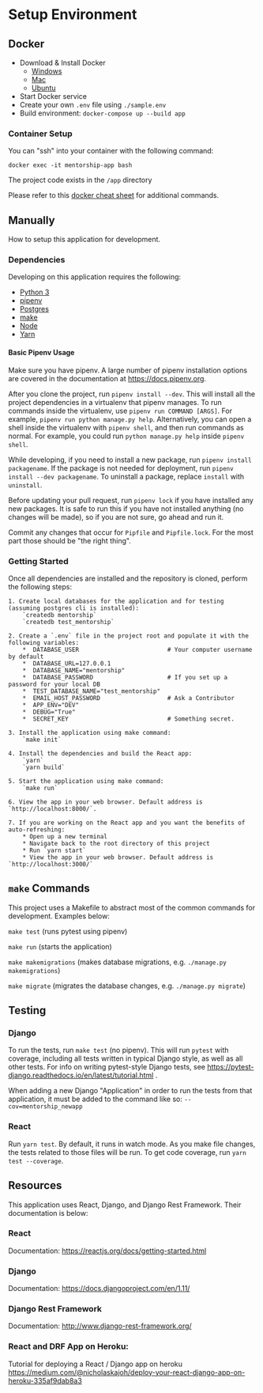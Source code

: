 # Setup Environment

## Docker

* Download & Install Docker
  * [Windows](https://download.docker.com/win/stable/Docker%20for%20Windows%20Installer.exe)
  * [Mac](https://download.docker.com/mac/stable/Docker.dmg)
  * [Ubuntu](https://docs.docker.com/install/linux/docker-ce/ubuntu/)
* Start Docker service
* Create your own `.env` file using `./sample.env`
* Build environment: `docker-compose up --build app`

### Container Setup

You can "ssh" into your container with the following command:

`docker exec -it mentorship-app bash`

The project code exists in the `/app` directory

Please refer to this [docker cheat sheet](https://devhints.io/docker) for additional commands.


## Manually

How to setup this application for development.

### Dependencies

Developing on this application requires the following:

*  [Python 3](https://www.python.org/)
*  [pipenv](https://docs.pipenv.org/)
*  [Postgres](https://postgresapp.com/)
*  [make](https://www.gnu.org/software/make/)
*  [Node](https://nodejs.org/)
*  [Yarn](https://yarnpkg.com/lang/en/docs/install/)

#### Basic Pipenv Usage

Make sure you have pipenv. A large number of pipenv installation options
are covered in the documentation at https://docs.pipenv.org.

After you clone the project, run `pipenv install --dev`. This will install
all the project dependencies in a virtualenv that pipenv manages. To run
commands inside the virtualenv, use `pipenv run COMMAND [ARGS]`. For example,
`pipenv run python manage.py help`. Alternatively, you can open a shell inside
the virtualenv with `pipenv shell`, and then run commands as normal. For
example, you could run `python manage.py help` inside `pipenv shell`.

While developing, if you need to install a new package, run
`pipenv install packagename`. If the package is not needed for deployment, run
`pipenv install --dev packagename`. To uninstall a package, replace `install`
with `uninstall`.

Before updating your pull request, run `pipenv lock` if you have installed
any new packages. It is safe to run this if you have not installed anything
(no changes will be made), so if you are not sure, go ahead and run it.

Commit any changes that occur for `Pipfile` and `Pipfile.lock`. For the most
part those should be "the right thing".

### Getting Started

Once all dependencies are installed and the repository is cloned, perform the following steps:

    1. Create local databases for the application and for testing (assuming postgres cli is installed):
        `createdb mentorship`
        `createdb test_mentorship`

    2. Create a `.env` file in the project root and populate it with the following variables:
        *  DATABASE_USER                         # Your computer username by default
        *  DATABASE_URL=127.0.0.1
        *  DATABASE_NAME="mentorship"
        *  DATABASE_PASSWORD                     # If you set up a password for your local DB
        *  TEST_DATABASE_NAME="test_mentorship"
        *  EMAIL_HOST_PASSWORD                   # Ask a Contributor
        *  APP_ENV="DEV"
        *  DEBUG="True"
        *  SECRET_KEY                            # Something secret.

    3. Install the application using make command:
        `make init`

    4. Install the dependencies and build the React app:
        `yarn`
        `yarn build`

    5. Start the application using make command:
        `make run`

    6. View the app in your web browser. Default address is `http://localhost:8000/`.

    7. If you are working on the React app and you want the benefits of auto-refreshing:
        * Open up a new terminal
        * Navigate back to the root directory of this project
        * Run `yarn start`
        * View the app in your web browser. Default address is `http://localhost:3000/`

## `make` Commands
This project uses a Makefile to abstract most of the common commands for development.  Examples below:

`make test` (runs pytest using pipenv)

`make run` (starts the application)

`make makemigrations` (makes database migrations, e.g. `./manage.py makemigrations`)

`make migrate` (migrates the database changes, e.g. `./manage.py migrate`)

## Testing

### Django
To run the tests, run `make test` (no pipenv). This will run `pytest` with
coverage, including all tests written in typical Django style, as well as all
other tests. For info on writing pytest-style Django tests, see
https://pytest-django.readthedocs.io/en/latest/tutorial.html .

When adding a new Django "Application" in order to run the tests from that application, it must be added to the command like so: `--cov=mentorship_newapp`

### React
Run `yarn test`. By default, it runs in watch mode. As you make file changes, the tests related to those files will be run. To get code coverage, run `yarn test --coverage`.

## Resources
This application uses React, Django, and Django Rest Framework.  Their documentation is below:

### React
Documentation: https://reactjs.org/docs/getting-started.html

### Django
Documentation: https://docs.djangoproject.com/en/1.11/

### Django Rest Framework
Documentation: http://www.django-rest-framework.org/

### React and DRF App on Heroku:
Tutorial for deploying a React / Django app on heroku
https://medium.com/@nicholaskajoh/deploy-your-react-django-app-on-heroku-335af9dab8a3
